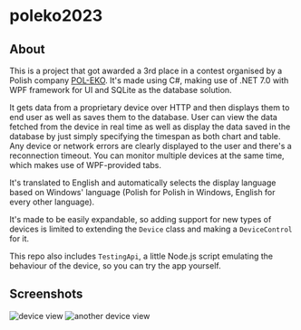 # poleko2023

## About
This is a project that got awarded a 3rd place in a contest organised by a Polish company 
[POL-EKO](https://www.pol-eko.com.pl/en/). It's made using C#, making use of .NET 7.0 with WPF framework for UI and 
SQLite as the database solution.

It gets data from a proprietary device over HTTP and then displays them to end user as well as saves them to the 
database. User can view the data fetched from the device in real time as well as display the data saved in the database
by just simply specifying the timespan as both chart and table. Any device or network errors are clearly displayed to 
the user and there's a reconnection timeout. You can monitor multiple devices at the same time, which makes use of
WPF-provided tabs.

It's translated to English and automatically selects the display language based on Windows' language (Polish for Polish 
in Windows, English for every other language).

It's made to be easily expandable, so adding support for new types of devices is limited to extending the `Device` 
class and making a `DeviceControl` for it.

This repo also includes `TestingApi`, a little Node.js script emulating the behaviour of the device, so you can try
the app yourself.

## Screenshots

<img src="https://i.imgur.com/FFOB8Qg.png" alt="device view" />
<img src="https://i.imgur.com/CoxZOlR.png" alt="another device view" />
